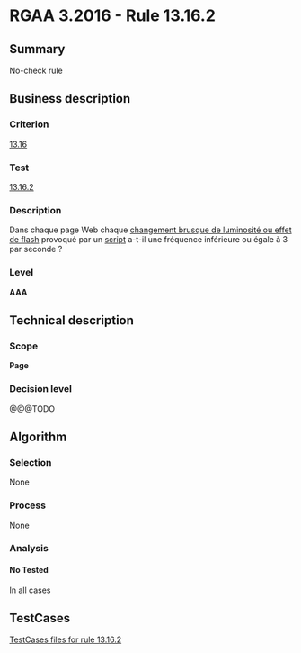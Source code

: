 # RGAA 3.2016 - Rule 13.16.2

## Summary
No-check rule


## Business description

### Criterion
[13.16](http://references.modernisation.gouv.fr/rgaa-accessibilite/2016/criteres.html#crit-13-16)

### Test
[13.16.2](http://references.modernisation.gouv.fr/rgaa-accessibilite/2016/criteres.html#test-13-16-2)

### Description
<div lang="fr">Dans chaque page Web chaque <a href="http://references.modernisation.gouv.fr/rgaa-accessibilite/2016/glossaire.html#changements-brusques-de-luminosite">changement brusque de luminosit&#xE9; ou effet de flash</a> provoqu&#xE9; par un <a href="http://references.modernisation.gouv.fr/rgaa-accessibilite/2016/glossaire.html#script">script</a> a-t-il une fr&#xE9;quence inf&#xE9;rieure ou &#xE9;gale &#xE0; 3 par seconde&nbsp;?</div>

### Level
**AAA**


## Technical description

### Scope
**Page**

### Decision level
@@@TODO


## Algorithm

### Selection
None

### Process
None

### Analysis

#### No Tested
In all cases


##  TestCases

[TestCases files for rule 13.16.2](https://github.com/Asqatasun/Asqatasun/tree/develop/rules/rules-rgaa3.2016/src/test/resources/testcases/rgaa32016/Rgaa32016Rule131602/)


